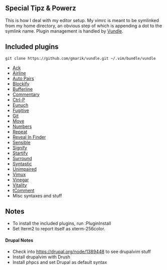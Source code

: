 ## Special Tipz & Powerz
This is how I deal with my editor setup. My vimrc is meant to be symlinked from my 
home directory, an obvious step of which is appending a dot to the symlink 
name. Plugin management is handled by [Vundle](https://github.com/gmarik/vundle).



## Included plugins
```
git clone https://github.com/gmarik/vundle.git ~/.vim/bundle/vundle
```

* [Ack](http://github.com/mileszs/ack.vim)
* [Airline](http://github.com/bling/vim-airline)
* [Auto Pairs](http://github.com/jiangmiao/auto-pairs)
* [Blockify](http://github.com/mhinz/vim-blockify)
* [Bufferline](http://github.com/bling/vim-bufferline)
* [Commentary](http://github.com/tpope/vim-commentary)
* [Ctrl-P](https://github.com/kien/ctrlp.vim)
* [Eunuch](http://github.com/tpope/vim-eunuch)
* [Fugitive](http://github.com/tpope/vim-fugitive)
* [Git](http://github.com/tpope/vim-git)
* [Move](http://github.com/matze/vim-move)
* [Numbers](http://github.com/myusuf3/numbers.vim)
* [Repeat](http://github.com/tpope/vim-repeat)
* [Reveal In Finder](https://github.com/henrik/vim-reveal-in-finder)
* [Sensible](http://github.com/tpope/vim-sensible)
* [Signify](http://github.com/mhinz/vim-signify)
* [Startify](https://github.com/mhinz/vim-startify)
* [Surround](http://github.com/tpope/vim-surround)
* [Syntastic](http://github.com/scrooloose/syntastic)
* [Unimpaired](http://github.com/tpope/vim-unimpaired)
* [Vimux](https://github.com/benmills/vimux)
* [Vinegar](http://github.com/tpope/vim-vinegar)
* [Vitality](http://github.com/sjl/vitality.vim)
* [tComment](http://github.com/tomtom/tcomment_vim)
* Misc syntaxes and stuff

## Notes
* To install the included plugins, run :PluginInstall
* Set Iterm2 to report itself as xterm-256color.

#### Drupal Notes
* Check into https://drupal.org/node/1389448 to see drupalvim stuff
* Install drupalvim with Drush
* Install phpcs and set Drupal as default syntax
